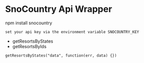 SnoCountry Api Wrapper
====

npm install snocountry

` set your api key via the environment variable SNOCOUNTRY_KEY `

* getResortsByStates
* getResortsByIds

`getResortsByStates("data", function(err, data) {})`